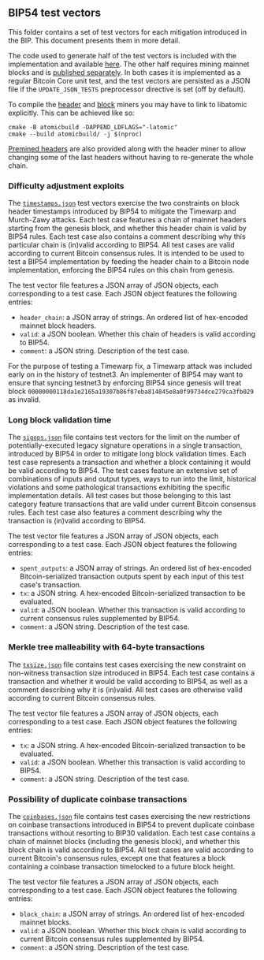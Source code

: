 ## BIP54 test vectors

This folder contains a set of test vectors for each mitigation introduced in the BIP. This document
presents them in more detail.

The code used to generate half of the test vectors is included with the implementation and available
[here][other-vectors]. The other half requires mining mainnet blocks and is [published
separately][bip54-miner]. In both cases it is implemented as a regular Bitcoin Core unit test, and
the test vectors are persisted as a JSON file if the `UPDATE_JSON_TESTS` preprocessor directive is
set (off by default).

To compile the [header][header-miner] and [block][block-miner] miners you may have to link to
libatomic explicitly. This can be achieved like so:
```
cmake -B atomicbuild -DAPPEND_LDFLAGS="-latomic"
cmake --build atomicbuild/ -j $(nproc)
```

[Premined headers][premined-headers] are also provided along with the header miner to allow changing
some of the last headers without having to re-generate the whole chain.


### Difficulty adjustment exploits

The [`timestamps.json`](./timestamps.json) test vectors exercise the two constraints on block header
timestamps introduced by BIP54 to mitigate the Timewarp and Murch-Zawy attacks. Each test case
features a chain of mainnet headers starting from the genesis block, and whether this header chain
is valid by BIP54 rules. Each test case also contains a comment describing why this particular chain
is (in)valid according to BIP54.  All test cases are valid according to current Bitcoin consensus
rules. It is intended to be used to test a BIP54 implementation by feeding the header chain to a
Bitcoin node implementation, enforcing the BIP54 rules on this chain from genesis.

The test vector file features a JSON array of JSON objects, each corresponding to a test case. Each
JSON object features the following entries:
- `header_chain`: a JSON array of strings. An ordered list of hex-encoded mainnet block headers.
- `valid`: a JSON boolean. Whether this chain of headers is valid according to BIP54.
- `comment`: a JSON string. Description of the test case.

For the purpose of testing a Timewarp fix, a Timewarp attack was included early on in the history of
testnet3. An implementer of BIP54 may want to ensure that syncing testnet3 by enforcing BIP54 since
genesis will treat block `00000000118da1e2165a19307b86f87eba814845e8a0f99734dce279ca3fb029` as
invalid.


### Long block validation time

The [`sigops.json`](sigops.json) file contains test vectors for the limit on the number of
potentially-executed legacy signature operations in a single transaction, introduced by BIP54 in
order to mitigate long block validation times. Each test case represents a transaction and whether a
block containing it would be valid according to BIP54. The test cases feature an extensive set of
combinations of inputs and output types, ways to run into the limit, historical violations and some
pathological transactions exhibiting the specific implementation details. All test cases but those
belonging to this last category feature transactions that are valid under current Bitcoin consensus
rules. Each test case also features a comment describing why the transaction is (in)valid according
to BIP54.

The test vector file features a JSON array of JSON objects, each corresponding to a test case. Each
JSON object features the following entries:
- `spent_outputs`: a JSON array of strings. An ordered list of hex-encoded Bitcoin-serialized
  transaction outputs spent by each input of this test case's transaction.
- `tx`: a JSON string. A hex-encoded Bitcoin-serialized transaction to be evaluated.
- `valid`: a JSON boolean. Whether this transaction is valid according to current consensus rules
  supplemented by BIP54.
- `comment`: a JSON string. Description of the test case.


### Merkle tree malleability with 64-byte transactions

The [`txsize.json`](./txsize.json) file contains test cases exercising the new constraint on
non-witness transaction size introduced in BIP54. Each test case contains a transaction and whether
it would be valid according to BIP54, as well as a comment describing why it is (in)valid. All test
cases are otherwise valid according to current Bitcoin consensus rules.

The test vector file features a JSON array of JSON objects, each corresponding to a test case. Each
JSON object features the following entries:
- `tx`: a JSON string. A hex-encoded Bitcoin-serialized transaction to be evaluated.
- `valid`: a JSON boolean. Whether this transaction is valid according to BIP54.
- `comment`: a JSON string. Description of the test case.


### Possibility of duplicate coinbase transactions

The [`coinbases.json`](./coinbases.json) file contains test cases exercising the new restrictions on
coinbase transactions introduced in BIP54 to prevent duplicate coinbase transactions without
resorting to BIP30 validation. Each test case contains a chain of mainnet blocks (including the
genesis block), and whether this block chain is valid according to BIP54. All test cases are valid
according to current Bitcoin's consensus rules, except one that features a block containing a
coinbase transaction timelocked to a future block height.

The test vector file features a JSON array of JSON objects, each corresponding to a test case. Each
JSON object features the following entries:
- `block_chain`: a JSON array of strings. An ordered list of hex-encoded mainnet blocks.
- `valid`: a JSON boolean. Whether this block chain is valid according to current Bitcoin consensus
  rules supplemented by BIP54.
- `comment`: a JSON string. Description of the test case.


[bip54-miner]: https://github.com/darosior/bitcoin/blob/bip54_miner/commits
[header-miner]: https://github.com/darosior/bitcoin/blob/bip54_miner/src/test/bip54_header_miner.cpp
[block-miner]: https://github.com/darosior/bitcoin/blob/bip54_miner/src/test/bip54_block_miner.cpp
[other-vectors]: https://github.com/darosior/bitcoin/blob/2509_inquisition_consensus_cleanup/src/test/bip54_tests.cpp
[premined-headers]: https://github.com/darosior/bitcoin/blob/bip54_miner/src/test/bip54_premined_headers.h
